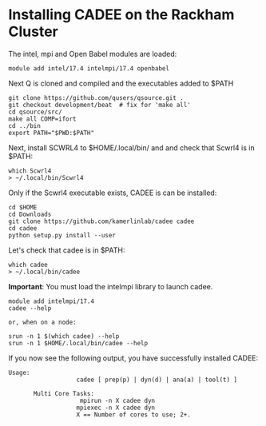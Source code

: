 # Installing CADEE on the Rackham Cluster

The intel, mpi and Open Babel modules are loaded:

```
module add intel/17.4 intelmpi/17.4 openbabel
```
Next Q is cloned and compiled and the executables added to $PATH
```
git clone https://github.com/qusers/qsource.git .
git checkout development/beat  # fix for 'make all'
cd qsource/src/
make all COMP=ifort
cd ../bin
export PATH="$PWD:$PATH"
```

Next, install SCWRL4 to $HOME/.local/bin/ and and check that Scwrl4 is in $PATH:
```
which Scwrl4
> ~/.local/bin/Scwrl4
```

Only if the Scwrl4 executable exists, CADEE is can be installed:
```
cd $HOME
cd Downloads
git clone https://github.com/kamerlinlab/cadee cadee
cd cadee
python setup.py install --user
```

Let's check that cadee is in $PATH:
```
which cadee
> ~/.local/bin/cadee
```

**Important**: You must load the intelmpi library to launch cadee.

```
module add intelmpi/17.4
cadee --help

or, when on a node:

srun -n 1 $(which cadee) --help
srun -n 1 $HOME/.local/bin/cadee --help
```

If you now see the following output, you have successfully installed CADEE:

```
Usage:
                   cadee [ prep(p) | dyn(d) | ana(a) | tool(t) ]

       Multi Core Tasks:
                    mpirun -n X cadee dyn
                   mpiexec -n X cadee dyn
                   X == Number of cores to use; 2+.
```
